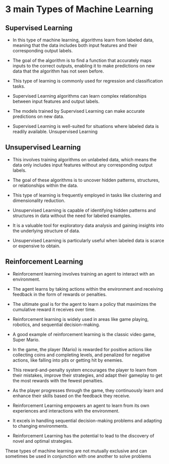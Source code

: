 # 3 main Types of Machine Learning

## Supervised Learning

- In this type of machine learning, algorithms learn from labeled data, meaning that the data includes both input features and their corresponding output labels.

- The goal of the algorithm is to find a function that accurately maps inputs to the correct outputs, enabling it to make predictions on new data that the algorithm has not seen before.

- This type of learning is commonly used for regression and classification tasks.

- Supervised Learning algorithms can learn complex relationships between input features and output labels.

- The models trained by Supervised Learning can make accurate predictions on new data.

- Supervised Learning is well-suited for situations where labeled data is readily available.
Unsupervised Learning

## Unsupervised Learning

- This involves training algorithms on unlabeled data, which means the data only includes input features without any corresponding output labels.

- The goal of these algorithms is to uncover hidden patterns, structures, or relationships within the data.

- This type of learning is frequently employed in tasks like clustering and dimensionality reduction.

- Unsupervised Learning is capable of identifying hidden patterns and structures in data without the need for labeled examples.

- It is a valuable tool for exploratory data analysis and gaining insights into the underlying structure of data.

- Unsupervised Learning is particularly useful when labeled data is scarce or expensive to obtain.

  
## Reinforcement Learning

- Reinforcement learning involves training an agent to interact with an environment.

- The agent learns by taking actions within the environment and receiving feedback in the form of rewards or penalties.

- The ultimate goal is for the agent to learn a policy that maximizes the cumulative reward it receives over time.

- Reinforcement learning is widely used in areas like game playing, robotics, and sequential decision-making.

- A good example of reinforcement learning is the classic video game, Super Mario.

- In the game, the player (Mario) is rewarded for positive actions like collecting coins and completing levels, and penalized for negative actions, like falling into pits or getting hit by enemies.

- This reward-and-penalty system encourages the player to learn from their mistakes, improve their strategies, and adapt their gameplay to get the most rewards with the fewest penalties.

- As the player progresses through the game, they continuously learn and enhance their skills based on the feedback they receive.

- Reinforcement Learning empowers an agent to learn from its own experiences and interactions with the environment.

- It excels in handling sequential decision-making problems and adapting to changing environments.

- Reinforcement Learning has the potential to lead to the discovery of novel and optimal strategies.

These types of machine learning are not mutually exclusive and can sometimes be used in conjunction with one another to solve problems
